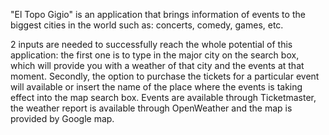 "El Topo Gigio" is an application that brings information of events
to the biggest cities in the world such as: concerts, comedy, games, etc.

2 inputs are needed to successfully reach the whole potential of this
application: the first one is to type in the major city on the search
box, which will provide you with a weather of that city and the events
at that moment. Secondly, the option to purchase the tickets for a particular
event will available or insert the name of the place where the events
is taking effect into  the map search box.
Events are available through Ticketmaster, the weather report is available
through OpenWeather and the map is provided by  Google map.